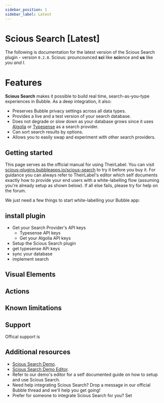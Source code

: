 ```yaml
---
sidebar_position: 1
sidebar_label: Latest
---
```


# Scious Search [Latest]

The following is documentation for the latest version of the Scious Search plugin - version `0.2.0`. Scious: prouncounced **sci** like **sci**ence and **us** like _you and I_.

# Features

**Scious Search** makes it possible to build real time, search-as-you-type experiences in Bubble. As a deep integration, it also:

- Preserves Bubble privacy settings across all data types.
- Provides a live and a test version of your search database.
- Does not degrade or slow down as your database grows since it uses [Algolia](https://www.algolia.com/) or [Typesense](https://cloud.typesense.org/bubble) as a search provider.
- Can sort search results by options.
- Allows you to easily swap and experiment with other search providers.

## Getting started

This page serves as the official manual for using TheirLabel. You can visit [scious-plugins.bubbleapps.io/scious-search](https://scious-plugins.bubbleapps.io/scious-search) to try it before you buy it. For guidance you can always refer to TheirLabel's editor which self documents exactly how to provide your end users with a white-labelling flow (assuming you're already setup as shown below). If all else fails, please try for help on the forum.

We just need a few things to start white-labelling your Bubble app:

## install plugin

- Get your Search Provider's API keys
  - Typesense API keys
  - Get your Algolia API keys
- Setup the Scious Search plugin
- get typesense APi keys
- sync your database
- implement search

## Visual Elements

## Actions

## Known limitations

## Support

Offical support is

## Additional resources

- [Scious Search Demo](https://scious-plugins.bubbleapps.io/scious-search).
- [Scious Search Demo Editor](https://bubble.io/page?type=page&name=scious-search&id=scious-plugins&tab=tabs-1).
- Refer to our demo's editor for a self documented guide on how to setup and use Scious Search.
- Need help integrating Scious Search? Drop a message in our official Bubble thread and we'll help you get going!
- Prefer for someone to integrate Scious Search for you? Set
